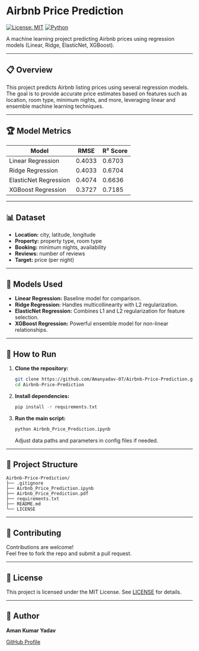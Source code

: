 # Airbnb Price Prediction

[![License: MIT](https://img.shields.io/badge/License-MIT-yellow.svg)](LICENSE)
[![Python](https://img.shields.io/badge/Python-3.8%2B-blue.svg)](https://www.python.org/downloads/)

A machine learning project predicting Airbnb prices using regression models (Linear, Ridge, ElasticNet, XGBoost).

---

## 📋 Overview

This project predicts Airbnb listing prices using several regression models. The goal is to provide accurate price estimates based on features such as location, room type, minimum nights, and more, leveraging linear and ensemble machine learning techniques.

---

## 🏆 Model Metrics

| Model                 | RMSE   | R² Score |
|-----------------------|--------|----------|
| Linear Regression     | 0.4033 | 0.6703   |
| Ridge Regression      | 0.4033 | 0.6704   |
| ElasticNet Regression | 0.4074 | 0.6636   |
| XGBoost Regression    | 0.3727 | 0.7185   |

---

## 📊 Dataset

- **Location:** city, latitude, longitude
- **Property:** property type, room type
- **Booking:** minimum nights, availability
- **Reviews:** number of reviews
- **Target:** price (per night)

---

## 🤖 Models Used

- **Linear Regression:** Baseline model for comparison.
- **Ridge Regression:** Handles multicollinearity with L2 regularization.
- **ElasticNet Regression:** Combines L1 and L2 regularization for feature selection.
- **XGBoost Regression:** Powerful ensemble model for non-linear relationships.

---

## 🚀 How to Run

1. **Clone the repository:**
   ```bash
   git clone https://github.com/Amanyadav-07/Airbnb-Price-Prediction.git
   cd Airbnb-Price-Prediction
   ```
2. **Install dependencies:**
   ```bash
   pip install -r requirements.txt
   ```
3. **Run the main script:**
   ```bash
   python Airbnb_Price_Prediction.ipynb
   ```
   Adjust data paths and parameters in config files if needed.

---

## 📁 Project Structure

```
Airbnb-Price-Prediction/
├── .gitignore              
├── Airbnb_Price_Prediction.ipynb       
├── Airbnb_Price_Prediction.pdf            
├── requirements.txt 
├── README.md        
└── LICENSE          
```

---

## 🤝 Contributing

Contributions are welcome!  
Feel free to fork the repo and submit a pull request.

---

## 📄 License

This project is licensed under the MIT License. See [LICENSE](LICENSE) for details.

---

## 👤 Author

**Aman Kumar Yadav**

[GitHub Profile](https://github.com/Amanyadav-07)
